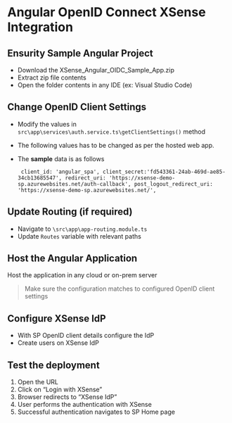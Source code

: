 # Angular OpenID Connect XSense Integration

## Ensurity Sample Angular Project

- Download the XSense_Angular_OIDC_Sample_App.zip
- Extract zip file contents
- Open the folder contents in any IDE (ex: Visual Studio Code)

## Change OpenID Client Settings

- Modify the values in `src\app\services\auth.service.ts\getClientSettings()` method

- The following values has to be changed as per the hosted web app.

- The **sample** data is as follows

  ` client_id: 'angular_spa',
  client_secret:'fd543361-24ab-469d-ae85-34cb13685547',
  redirect_uri: 'https://xsense-demo-sp.azurewebsites.net/auth-callback',
  post_logout_redirect_uri: 'https://xsense-demo-sp.azurewebsites.net/',`

## Update Routing (if required)

- Navigate to `\src\app\app-routing.module.ts`
- Update `Routes` variable with relevant paths

## Host the Angular Application

Host the application in any cloud or on-prem server

> Make sure the configuration matches to configured OpenID client settings

## Configure XSense IdP

- With SP OpenID client details configure the IdP
- Create users on XSense IdP

## Test the deployment

1. Open the URL
2. Click on “Login with XSense”
3. Browser redirects to “XSense IdP”
4. User performs the authentication with XSense
5. Successful authentication navigates to SP Home page
